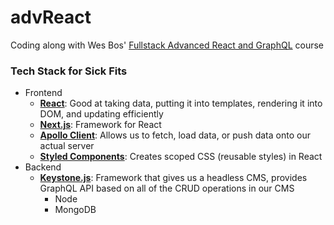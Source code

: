 # advReact
Coding along with Wes Bos' [Fullstack Advanced React and GraphQL](https://advancedreact.com/) course

### Tech Stack for Sick Fits
- Frontend
  - **[React](https://reactjs.org/)**: Good at taking data, putting it into templates, rendering it into DOM, and updating efficiently
  - **[Next.js](https://nextjs.org/)**: Framework for React 
  - **[Apollo Client](https://www.apollographql.com/)**: Allows us to fetch, load data, or push data onto our actual server
  - **[Styled Components](https://styled-components.com/)**: Creates scoped CSS (reusable styles) in React
- Backend
  - **[Keystone.js](https://www.keystonejs.com/)**: Framework that gives us a headless CMS, provides GraphQL API based on all of the CRUD operations in our CMS
    - Node
    - MongoDB

